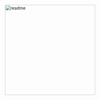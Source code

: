 <!-- # GaoangLiu.github.io ![GitHub](https://img.shields.io/github/license/GaoangLiu/gaoangliu.github.io) -->
<!-- 
A blog build with Github pages. 

[GaoangLiu.github.io](https://GaoangLiu.github.io) -->

<a href='https://bit.ly/3hg1aE0'> <img src="http://git.io/JJNhk" width='300px' alt='readme'></a>



